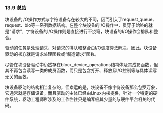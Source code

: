 ### 13.9 总结

块设备的I/O操作方式与字符设备存在较大的不同，因而引入了request_queue、request、bio等一系列数据结构。在整个块设备的I/O操作中，贯穿于始终的就是“请求”，字符设备的I/O操作则是直接进行不绕弯，块设备的I/O操作会排队和整合。

驱动的任务是处理请求，对请求的排队和整合由I/O调度算法解决，因此，块设备驱动的核心就是请求处理函数或“制造请求”函数。

尽管在块设备驱动中仍然存在block_device_operations结构体及其成员函数，但其不再包含读写一类的成员函数，而只是包含打开、释放及I/O控制等与具体读写无关的函数。

块设备驱动的结构相当复杂的，但幸运的是，块设备不像字符设备那么包罗万象，它通常就是存储设备，而且驱动的主体已经由Linux内核提供，针对一个特定的硬件系统，驱动工程师所涉及的工作往往只是编写极其少量的与硬件平台相关的代码。

